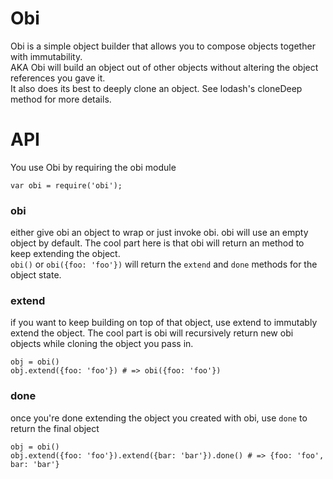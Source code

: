 Obi
===

Obi is a simple object builder that allows you to compose objects together with immutability.  
AKA Obi will build an object out of other objects without altering the object references you gave it.  
It also does its best to deeply clone an object. See lodash's cloneDeep method for more details.

# API
You use Obi by requiring the obi module
```
var obi = require('obi');
```

### obi
either give obi an object to wrap or just invoke obi. obi will use an empty object by default.
The cool part here is that obi will return an method to keep extending the object.  
```obi()``` or ```obi({foo: 'foo'})``` will return the ```extend``` and ```done``` methods for the object state.


### extend
if you want to keep building on top of that object, use extend to immutably extend the object.
The cool part is obi will recursively return new obi objects while cloning the object you pass in.
```
obj = obi()
obj.extend({foo: 'foo'}) # => obi({foo: 'foo'})
```


### done
once you're done extending the object you created with obi, use ```done``` to return the final object
```
obj = obi()
obj.extend({foo: 'foo'}).extend({bar: 'bar'}).done() # => {foo: 'foo', bar: 'bar'}
